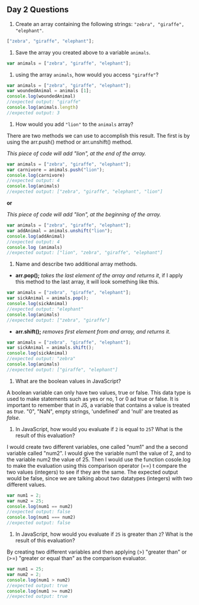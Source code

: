 ## Day 2 Questions

1. Create an array containing the following strings: `"zebra", "giraffe", "elephant"`.

```JavaScript
["zebra", "giraffe", "elephant"];
```
1. Save the array you created above to a variable `animals`.

```JavaScript
var animals = ["zebra", "giraffe", "elephant"];
```
1. using the array `animals`, how would you access `"giraffe"`?

```JavaScript
var animals = ["zebra", "giraffe", "elephant"];
var woundedAnimal = animals [1];
console.log(woundedAnimal)
//expected output: "giraffe"
console.log(animals.length)
//expected output: 3
```
1. How would you add `"lion"` to the `animals` array?

There are two methods we can use to accomplish this result. The first is by using the arr.push() method  or arr.unshift() method.

*This piece of code will add "lion", at the end of the array.*
```JavaScript
var animals = ["zebra", "giraffe", "elephant"];
var carnivore = animals.push("lion");
console.log(carnivore)
//expected output: 4
console.log(animals)
//expected output: ["zebra", "giraffe", "elephant", "lion"]
```

**or**

*This piece of code will add "lion", at the beginning of the array.*
```JavaScript
var animals = ["zebra", "giraffe", "elephant"];
var addAnimal = animals.unshift("lion");
console.log(addAnimal)
//expected output: 4
console.log (animals)
//expected output: ["lion", "zebra", "giraffe", "elephant"]

```
1. Name and describe two additional array methods.
* **arr.pop();** _takes the last element of the array and returns it_, if I apply this method to the last array, it will look something like this.

```JavaScript
var animals = ["zebra", "giraffe", "elephant"];
var sickAnimal = animals.pop();
console.log(sickAnimal)
//expected output: "elephant"
console.log(animals)
//expected output: ["zebra", "giraffe"]
```
* **arr.shift();** _removes first element from and array, and returns it._

```JavaScript
var animals = ["zebra", "giraffe", "elephant"];
var sickAnimal = animals.shift();
console.log(sickAnimal)
//expected output: "zebra"
console.log(animals)
//expected output: ["giraffe", "elephant"]

```

1. What are the boolean values in JavaScript?

A boolean variable can only have two values, true or false. This data type is used to make statements such as yes or no, 1 or 0 ad true or false. It is important to remember that in JS, a variable that contains a value is treated as *true*. "0", "NaN", empty strings, 'undefined' and 'null' are treated as *false*.

1. In JavaScript, how would you evaluate if `2` is equal to `25`? What is the result of this evaluation?

I would create two different variables, one called "num1" and the a second variable called "num2". I would give the variable num1 the value of 2, and to the variable num2 the value of 25. Then I would use the function cosole.log to make the evaluation using this comparison operator (==) t compare the two values (integers) to see if they are the same. The expected output would be false, since we are talking about two datatypes (integers) with two different values.

```JavaScript
var num1 = 2;
var num2 = 25;
console.log(num1 == num2)
//expected output: false
console.log(num1 === num2)
//expected output: false
```
1. In JavaScript, how would you evaluate if `25` is greater than `2`? What is the result of this evaluation?

By creating two different variables and then applying (>) "greater than" or (>=) "greater or equal than" as the comparison evaluator.

```JavaScript
var num1 = 25;
var num2 = 2;
console.log(num1 > num2)
//expected output: true
console.log(num1 >= num2)
//expected output: true
```
